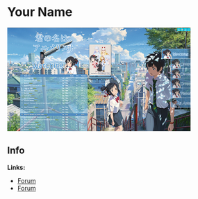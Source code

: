 # Your Name

![](gallery/demo.png)

## Info

**Links:**
- [Forum](https://myanimelist.net/forum/?topicid=1563493)
- [Forum](https://myanimelist.net/forum/?topicid=618961)
